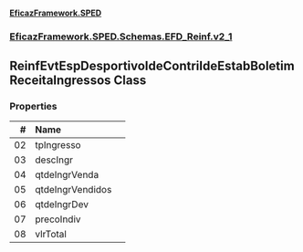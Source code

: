 #### [EficazFramework.SPED](EficazFrameworkSPED.md 'EficazFramework SPED')
### [EficazFramework.SPED.Schemas.EFD_Reinf.v2_1](EficazFramework.SPED.Schemas.EFD_Reinf.v2_1.md 'EficazFramework.SPED.Schemas.EFD_Reinf.v2_1')

## ReinfEvtEspDesportivoIdeContriIdeEstabBoletimReceitaIngressos Class
### Properties

| # | Name | |
| ---: | :--- | :--- |
| 02 | tpIngresso |  |
| 03 | descIngr |  |
| 04 | qtdeIngrVenda |  |
| 05 | qtdeIngrVendidos |  |
| 06 | qtdeIngrDev |  |
| 07 | precoIndiv |  |
| 08 | vlrTotal |  |
